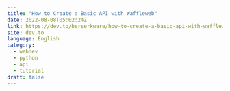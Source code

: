 ```yaml
---
title: "How to Create a Basic API with Waffleweb"
date: 2022-08-08T05:02:24Z
link: https://dev.to/berserkware/how-to-create-a-basic-api-with-waffleweb-1jhm?utm_medium=RSS&utm_source=news.12bit.vn
site: dev.to
language: English
category:
  - webdev
  - python
  - api
  - tutorial
draft: false
---
```

